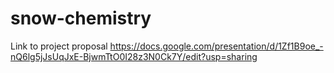 # snow-chemistry

Link to project proposal
https://docs.google.com/presentation/d/1Zf1B9oe_-nQ6lg5jJsUqJxE-BjwmTtO0I28z3N0Ck7Y/edit?usp=sharing
